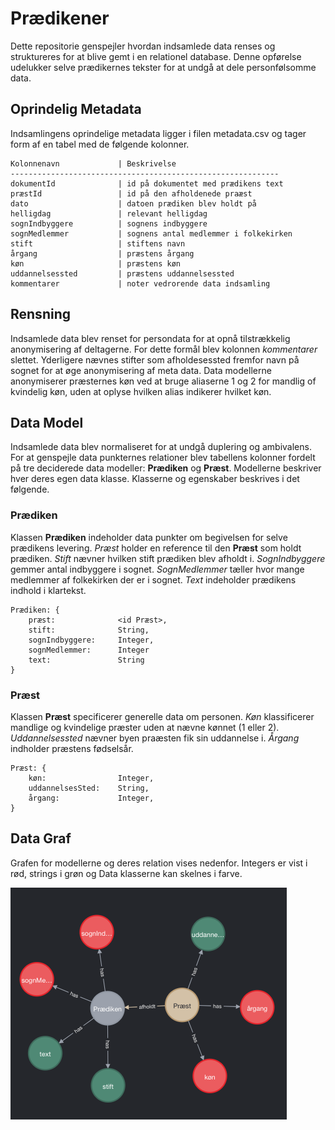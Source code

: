 # Prædikener
 
Dette repositorie genspejler hvordan indsamlede data renses og struktureres for at blive gemt i en relationel database. Denne opførelse udelukker selve prædikernes tekster for at undgå at dele personfølsomme data. 

## Oprindelig Metadata
Indsamlingens oprindelige metadata ligger i filen metadata.csv og tager form af en tabel med de følgende kolonner. 

```
Kolonnenavn             | Beskrivelse
------------------------------------------------------------
dokumentId              | id på dokumentet med prædikens text
præstId                 | id på den afholdenede praæst
dato                    | datoen prædiken blev holdt på 
helligdag               | relevant helligdag
sognIndbyggere          | sognens indbyggere 
sognMedlemmer           | sognens antal medlemmer i folkekirken
stift                   | stiftens navn
årgang                  | præstens årgang
køn                     | præstens køn
uddannelsessted         | præstens uddannelsessted
kommentarer             | noter vedrorende data indsamling
```

## Rensning
Indsamlede data blev renset for persondata for at opnå tilstrækkelig anonymisering af deltagerne. For dette formål blev kolonnen _kommentarer_ slettet. Yderligere nævnes stifter som afholdesessted fremfor navn på sognet for at øge anonymisering af meta data. Data modellerne anonymiserer præsternes køn ved at bruge aliaserne 1 og 2 for mandlig of kvindelig køn, uden at oplyse hvilken alias indikerer hvilket køn.   

## Data Model
Indsamlede data blev normaliseret for at undgå duplering og ambivalens. For at genspejle data punkternes relationer blev tabellens kolonner fordelt på tre deciderede data modeller: __Prædiken__ og __Præst__. Modellerne beskriver hver deres egen data klasse. Klasserne og egenskaber beskrives i det følgende.

### Prædiken
Klassen __Prædiken__ indeholder data punkter om begivelsen for selve prædikens levering. _Præst_ holder en reference til den __Præst__ som holdt prædiken. _Stift_ nævner hvilken stift prædiken blev afholdt i. _SognIndbyggere_ gemmer antal indbyggere i sognet. _SognMedlemmer_ tæller hvor mange medlemmer af folkekirken der er i sognet. _Text_ indeholder prædikens indhold i klartekst.  

```
Prædiken: {
    præst:              <id Præst>,
    stift:              String,
    sognIndbyggere:     Integer,
    sognMedlemmer:      Integer
    text:               String
}
```

### Præst
Klassen __Præst__ specificerer generelle data om personen. _Køn_ klassificerer mandlige og kvindelige præster uden at nævne kønnet (1 eller 2). _Uddannelsessted_ nævner byen praæsten fik sin uddannelse i. _Årgang_ indholder præstens fødselsår. 
```
Præst: {
    køn:                Integer,
    uddannelsesSted:    String,
    årgang:             Integer,
}
```

## Data Graf
Grafen for modellerne og deres relation vises nedenfor. Integers er vist i rød, strings i grøn og Data klasserne kan skelnes i farve.

![graf](./graf.png)
